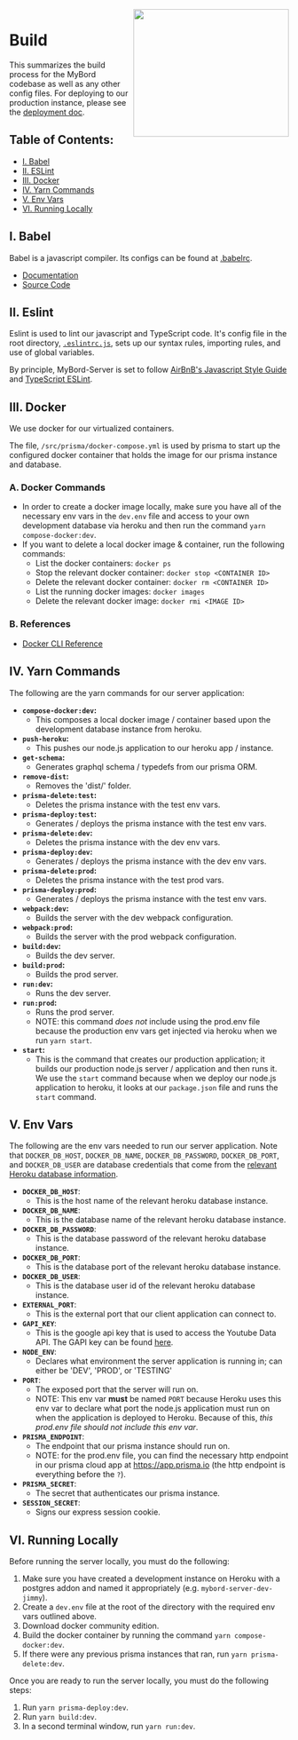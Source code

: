 <img align="right" width="280" height="230" src="https://github.com/jimmy-e/mybord-server/blob/master/etc/assets/build.jpg">

# Build

This summarizes the build process for the MyBord codebase as well as any other config files. For
deploying to our production instance, please see the [deployment doc](https://github.com/jimmy-e/mybord-server/blob/master/docs/deployment.md).

## Table of Contents:

* [I. Babel](#i-babel)
* [II. ESLint](#ii-eslint)
* [III. Docker](#iii-docker)
* [IV. Yarn Commands](#iv-yarn-commands)
* [V. Env Vars](#v-env-vars)
* [VI. Running Locally](#vi-running-locally)

## I. Babel

Babel is a javascript compiler. Its configs can be found at
[.babelrc](https://github.com/jimmy-e/mybord/blob/master/.babelrc).

* [Documentation](https://babeljs.io/docs/en/)
* [Source Code](https://github.com/babel/babel)

## II. Eslint

Eslint is used to lint our javascript and TypeScript code. It's config file in the root 
directory, [`.eslintrc.js`](https://github.com/jimmy-e/mybord/blob/master/.eslintrc.js),
sets up our syntax rules, importing rules, and use of global variables.

By principle, MyBord-Server is set to follow
[AirBnB's Javascript Style Guide](https://github.com/airbnb/javascript) and
[TypeScript ESLint](https://github.com/typescript-eslint/typescript-eslint).

## III. Docker

We use docker for our virtualized containers.

The file, `/src/prisma/docker-compose.yml` is used by prisma to start up the configured docker
container that holds the image for our prisma instance and database.

### A. Docker Commands

* In order to create a docker image locally, make sure you have all of the necessary env vars in
the `dev.env` file and access to your own development database via heroku and then run the command
`yarn compose-docker:dev`.
* If you want to delete a local docker image & container, run the following commands:
  * List the docker containers: `docker ps`
  * Stop the relevant docker container: `docker stop <CONTAINER ID>`
  * Delete the relevant docker container: `docker rm <CONTAINER ID>`
  * List the running docker images: `docker images`
  * Delete the relevant docker image: `docker rmi <IMAGE ID>`
  
### B. References  

* [Docker CLI Reference](https://docs.docker.com/compose/reference/overview/)

## IV. Yarn Commands

The following are the yarn commands for our server application:

* **`compose-docker:dev`:**
  * This composes a local docker image / container based upon the development database instance
   from heroku.
* **`push-heroku`:**
  * This pushes our node.js application to our heroku app / instance.
* **`get-schema`:**
  * Generates graphql schema / typedefs from our prisma ORM.
* **`remove-dist`:**
  * Removes the 'dist/' folder.
* **`prisma-delete:test`:**
  * Deletes the prisma instance with the test env vars.
* **`prisma-deploy:test`:**
  * Generates / deploys the prisma instance with the test env vars.
* **`prisma-delete:dev`:**
  * Deletes the prisma instance with the dev env vars.
* **`prisma-deploy:dev`:**
  * Generates / deploys the prisma instance with the dev env vars.
* **`prisma-delete:prod`:**
  * Deletes the prisma instance with the test prod vars.
* **`prisma-deploy:prod`:**
  * Generates / deploys the prisma instance with the test env vars.
* **`webpack:dev`:**
  * Builds the server with the dev webpack configuration.
* **`webpack:prod`:**
  * Builds the server with the prod webpack configuration.
* **`build:dev`:**
  * Builds the dev server.
* **`build:prod`:**
  * Builds the prod server.
* **`run:dev`:**
  * Runs the dev server.
* **`run:prod`:**
  * Runs the prod server.
  * NOTE: this command *does not* include using the prod.env file because the production env vars
    get injected via heroku when we run `yarn start`.
* **`start`:**
  * This is the command that creates our production application; it builds our production node.js
    server / application and then runs it. We use the `start` command because when we deploy our
    node.js application to heroku, it looks at our `package.json` file and runs the `start` command.
    
## V. Env Vars

The following are the env vars needed to run our server application. Note that `DOCKER_DB_HOST`,
`DOCKER_DB_NAME`, `DOCKER_DB_PASSWORD`, `DOCKER_DB_PORT`, and `DOCKER_DB_USER` are database
credentials that come from the [relevant Heroku database information](https://github.com/jimmy-e/mybord-server/blob/master/docs/deployment.md#b-instances).

* **`DOCKER_DB_HOST`**:
  * This is the host name of the relevant heroku database instance.
* **`DOCKER_DB_NAME`**:
  * This is the database name of the relevant heroku database instance.
* **`DOCKER_DB_PASSWORD`**:
  * This is the database password of the relevant heroku database instance.
* **`DOCKER_DB_PORT`**:
  * This is the database port of the relevant heroku database instance.
* **`DOCKER_DB_USER`**:
  * This is the database user id of the relevant heroku database instance.
* **`EXTERNAL_PORT`**:
  * This is the external port that our client application can connect to.
* **`GAPI_KEY`**:
  * This is the google api key that is used to access the Youtube Data API. The GAPI key can be
    found [here](https://console.developers.google.com/apis/credentials?showWizardSurvey=true&project=mybord).
* **`NODE_ENV`**:
  * Declares what environment the server application is running in; can either be 'DEV', 'PROD',
  or 'TESTING'
* **`PORT`**:
  * The exposed port that the server will run on.
  * NOTE: This env var **must** be named `PORT` because Heroku uses this env var to declare what
   port the node.js application must run on when the application is deployed to Heroku. Because
   of this, *this prod.env file should not include this env var*.
* **`PRISMA_ENDPOINT`**:
  * The endpoint that our prisma instance should run on.
  * NOTE: for the prod.env file, you can find the necessary http endpoint in our prisma cloud app
   at https://app.prisma.io (the http endpoint is everything before the `?`).
* **`PRISMA_SECRET`**:
  * The secret that authenticates our prisma instance.
* **`SESSION_SECRET`**:
  * Signs our express session cookie.
  
## VI. Running Locally

Before running the server locally, you must do the following:

1. Make sure you have created a development instance on Heroku with a postgres addon and named it
appropriately (e.g. `mybord-server-dev-jimmy`).
2. Create a `dev.env` file at the root of the directory with the required env vars outlined above.
3. Download docker community edition.
4. Build the docker container by running the command `yarn compose-docker:dev`.
5. If there were any previous prisma instances that ran, run `yarn prisma-delete:dev`.

Once you are ready to run the server locally, you must do the following steps:

1. Run `yarn prisma-deploy:dev`.
2. Run `yarn build:dev`.
3. In a second terminal window, run `yarn run:dev`.
